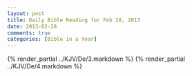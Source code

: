 ```yaml
---
layout: post
title: Daily Bible Reading for Feb 28, 2013
date: 2013-02-28
comments: true
categories: [Bible in a Year]
---
```

{% render_partial ../KJV/De/3.markdown %}
{% render_partial ../KJV/De/4.markdown %}
